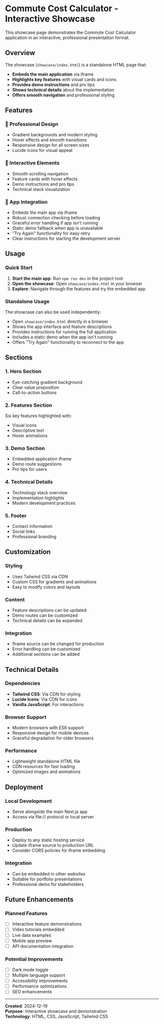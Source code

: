 # Commute Cost Calculator - Interactive Showcase

This showcase page demonstrates the Commute Cost Calculator application in an interactive, professional presentation format.

## Overview

The showcase (`showcase/index.html`) is a standalone HTML page that:

- **Embeds the main application** via iframe
- **Highlights key features** with visual cards and icons
- **Provides demo instructions** and pro tips
- **Shows technical details** about the implementation
- **Offers smooth navigation** and professional styling

## Features

### 🎨 Professional Design
- Gradient backgrounds and modern styling
- Hover effects and smooth transitions
- Responsive design for all screen sizes
- Lucide icons for visual appeal

### 📱 Interactive Elements
- Smooth scrolling navigation
- Feature cards with hover effects
- Demo instructions and pro tips
- Technical stack visualization

### 🔗 App Integration
- Embeds the main app via iframe
- Robust connection checking before loading
- Graceful error handling if app isn't running
- Static demo fallback when app is unavailable
- "Try Again" functionality for easy retry
- Clear instructions for starting the development server

## Usage

### Quick Start
1. **Start the main app**: Run `npm run dev` in the project root
2. **Open the showcase**: Open `showcase/index.html` in your browser
3. **Explore**: Navigate through the features and try the embedded app

### Standalone Usage
The showcase can also be used independently:
- Open `showcase/index.html` directly in a browser
- Shows the app interface and feature descriptions
- Provides instructions for running the full application
- Includes a static demo when the app isn't running
- Offers "Try Again" functionality to reconnect to the app

## Sections

### 1. Hero Section
- Eye-catching gradient background
- Clear value proposition
- Call-to-action buttons

### 2. Features Section
Six key features highlighted with:
- Visual icons
- Descriptive text
- Hover animations

### 3. Demo Section
- Embedded application iframe
- Demo route suggestions
- Pro tips for users

### 4. Technical Details
- Technology stack overview
- Implementation highlights
- Modern development practices

### 5. Footer
- Contact information
- Social links
- Professional branding

## Customization

### Styling
- Uses Tailwind CSS via CDN
- Custom CSS for gradients and animations
- Easy to modify colors and layouts

### Content
- Feature descriptions can be updated
- Demo routes can be customized
- Technical details can be expanded

### Integration
- Iframe source can be changed for production
- Error handling can be customized
- Additional sections can be added

## Technical Details

### Dependencies
- **Tailwind CSS**: Via CDN for styling
- **Lucide Icons**: Via CDN for icons
- **Vanilla JavaScript**: For interactions

### Browser Support
- Modern browsers with ES6 support
- Responsive design for mobile devices
- Graceful degradation for older browsers

### Performance
- Lightweight standalone HTML file
- CDN resources for fast loading
- Optimized images and animations

## Deployment

### Local Development
- Serve alongside the main Next.js app
- Access via file:// protocol or local server

### Production
- Deploy to any static hosting service
- Update iframe source to production URL
- Consider CORS policies for iframe embedding

### Integration
- Can be embedded in other websites
- Suitable for portfolio presentations
- Professional demo for stakeholders

## Future Enhancements

### Planned Features
- [ ] Interactive feature demonstrations
- [ ] Video tutorials embedded
- [ ] Live data examples
- [ ] Mobile app preview
- [ ] API documentation integration

### Potential Improvements
- [ ] Dark mode toggle
- [ ] Multiple language support
- [ ] Accessibility improvements
- [ ] Performance optimizations
- [ ] SEO enhancements

---

**Created**: 2024-12-19  
**Purpose**: Interactive showcase and demonstration  
**Technology**: HTML, CSS, JavaScript, Tailwind CSS
